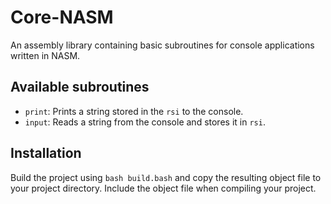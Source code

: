# Core-NASM

An assembly library containing basic subroutines for console applications written in NASM.

## Available subroutines

- `print`: Prints a string stored in the `rsi` to the console.
- `input`: Reads a string from the console and stores it in `rsi`.

## Installation

Build the project using `bash build.bash` and copy the resulting object file to your project directory. Include the object file when compiling your project.
